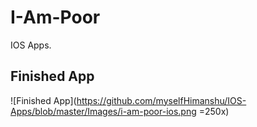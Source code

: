 # I-Am-Poor
IOS Apps.

## Finished App
![Finished App](https://github.com/myselfHimanshu/IOS-Apps/blob/master/Images/i-am-poor-ios.png =250x)
